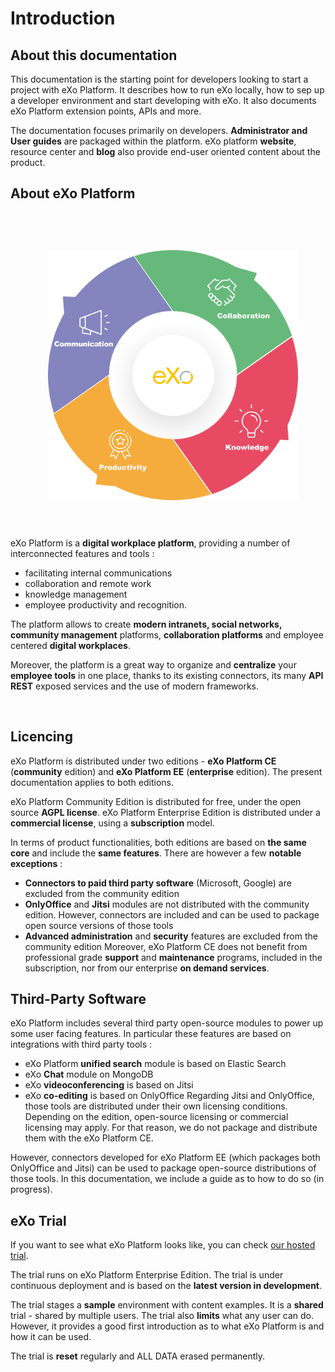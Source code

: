# Introduction

## About this documentation
This documentation is the starting point for developers looking to start a project with eXo Platform. It describes how to run eXo locally, how to sep up a developer environment and start developing with eXo. It also documents eXo Platform extension points, APIs and more.

The documentation focuses primarily on developers. **Administrator and User guides** are packaged within the platform. eXo platform **website**, resource center and **blog** also provide end-user oriented content about the product.

## About eXo Platform
<img src="/img/introduction/about-exo.png" width="400" height="400" style="margin:60px" align="left">

eXo Platform is a **digital workplace platform**, providing a number of interconnected features and tools :
- facilitating internal communications
- collaboration and remote work
- knowledge management
- employee productivity and recognition.

The platform allows to create **modern intranets, social networks, community management** platforms, **collaboration platforms** and employee centered **digital workplaces**.

Moreover, the platform is a great way to organize and **centralize** your **employee tools** in one place, thanks to its existing connectors, its many **API REST** exposed services and the use of modern frameworks.  

<br clear="both"/>

## Licencing
eXo Platform is distributed under two editions - **eXo Platform CE** (**community** edition) and **eXo Platform EE** (**enterprise** edition). The present documentation applies to both editions.

eXo Platform Community Edition is distributed for free, under the open source **AGPL license**.
eXo Platform Enterprise Edition is distributed under a **commercial license**, using a **subscription** model.

In terms of product functionalities, both editions are based on **the same core** and include the **same features**.
There are however a few **notable exceptions** :
- **Connectors to paid third party software** (Microsoft, Google) are excluded from the community edition
- **OnlyOffice** and **Jitsi** modules are not distributed with the community edition. However, connectors are included and can be used to package open source versions of those tools
- **Advanced administration** and **security** features are excluded from the community edition
Moreover, eXo Platform CE does not benefit from professional grade **support** and **maintenance** programs, included in the subscription, nor from our enterprise **on demand services**.

## Third-Party Software
eXo Platform includes several third party open-source modules to power up some user facing features. In particular these features are based on integrations with third party tools  :
- eXo Platform **unified search** module is based on Elastic Search
- eXo **Chat** module on MongoDB
- eXo **videoconferencing** is based on Jitsi
- eXo **co-editing** is based on OnlyOffice
Regarding Jitsi and OnlyOffice, those tools are distributed under their own licensing conditions. Depending on the edition, open-source licensing or commercial licensing may apply. For that reason, we do not package and distribute them with the eXo Platform CE.

However, connectors developed for eXo Platform EE (which packages both OnlyOffice and Jitsi) can be used to package open-source distributions of those tools. In this documentation, we include a guide as to how to do so (in progress).

## eXo Trial
If you want to see what eXo Platform looks like, you can check [our hosted trial](https://trial.exoplatform.org/).

The trial runs on eXo Platform Enterprise Edition. The trial is under continuous deployment and is based on the **latest version in development**.

The trial stages a **sample** environment with content examples. It is a **shared** trial - shared by multiple users. The trial also **limits** what any user can do. However, it provides a good first introduction as to what eXo Platform is and how it can be used.

The trial is **reset** regularly and ALL DATA erased permanently. 
 
